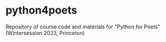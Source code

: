 # python4poets
Repository of course code and materials for "Python for Poets" (Wintersession 2023, Princeton)
